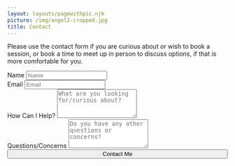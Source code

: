 ```yaml
---
layout: layouts/pagewithpic.njk
picture: /img/angel2-cropped.jpg
title: Contact
---
```

Please use the contact form if you are curious about or wish to book a session, or book a time to meet up in person to discuss options, if that is more comfortable for you.

<form action="https://formspree.io/f/{form_id}" method="post">
  <div class="form-group">
    <label for="name">Name</label>
    <input class="form-control" name="Name" id="name" type="text" placeholder="Name">
  </div>

  <div class="form-group">
    <label for="email">Email</label>
    <input class="form-control" name="Email" id="email" type="email" placeholder="Email">
  </div>

  <div class="form-group">
    <label for="help">How Can I Help?</label>
    <textarea id="help" rows=4 class="form-control"
              placeholder="What are you looking for/curious about?"
              ></textarea>
  </div>

  <div class="form-group">
    <label for="questions">Questions/Concerns</label>
    <textarea id="questions" rows=4 class="form-control"
              placeholder="Do you have any other questions or concerns?"
              ></textarea>
  </div>

  <div class="form-group">
    <button style="width:100%;" class="btn btn-primary mb-2" type="submit">Contact Me</button>
  </div>
</form>
